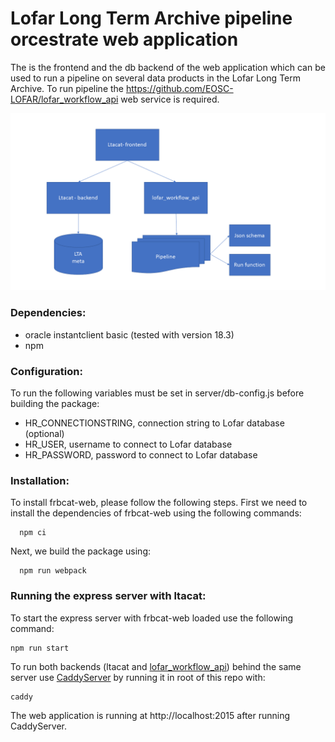 # Lofar Long Term Archive pipeline orcestrate web application

The is the frontend and the db backend of the web application which can be used to run a pipeline on several data products in the Lofar Long Term Archive.
To run pipeline the https://github.com/EOSC-LOFAR/lofar_workflow_api web service is required.

![Architecture](architecture.png "Architecture")


### Dependencies:

  - oracle instantclient basic (tested with version 18.3)
  - npm
 
### Configuration:

To run the following variables must be set in server/db-config.js before building the package:
* HR_CONNECTIONSTRING, connection string to Lofar database (optional)
* HR_USER, username to connect to Lofar database
* HR_PASSWORD, password to connect to Lofar database

### Installation:
To install frbcat-web, please follow the following steps. First we need to install the dependencies of frbcat-web using the following commands:
```
  npm ci
```
Next, we build the package using:

```
  npm run webpack
```

### Running the express server with ltacat:
To start the express server with frbcat-web loaded use the following command:
```
npm run start
```

To run both backends (ltacat and [lofar_workflow_api](https://github.com/EOSC-LOFAR/lofar_workflow_api)) behind the same server use [CaddyServer](https://caddyserver.com/) by running it in root of this repo with:
```
caddy
```

The web application is running at http://localhost:2015 after running CaddyServer.
